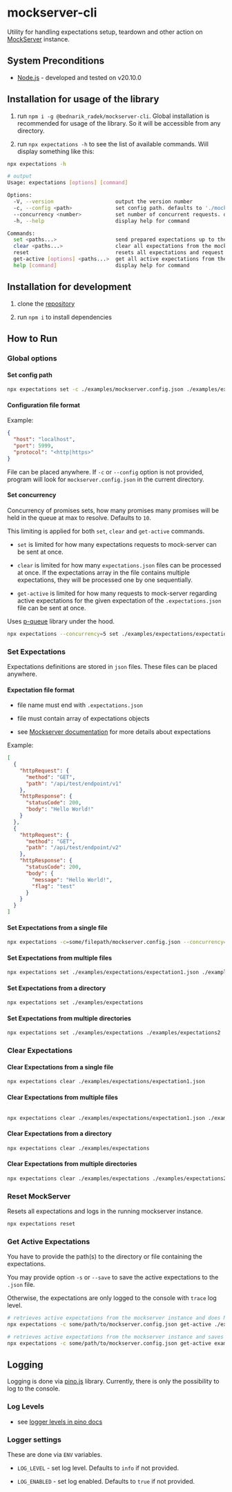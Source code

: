 # mockserver-cli

Utility for handling expectations setup, teardown and other action on [MockServer](https://www.mock-server.com/mock_server/creating_expectations.html) instance.

## System Preconditions

- [Node.js](https://nodejs.org/en/) - developed and tested on v20.10.0

## Installation for usage of the library

1. run `npm i -g @bednarik_radek/mockserver-cli`. Global installation is recommended for usage of the library. So it will be accessible from any directory.

2. run `npx expectations -h` to see the list of available commands. Will display something like this:

```bash
npx expectations -h

# output
Usage: expectations [options] [command]

Options:
  -V, --version                    output the version number
  -c, --config <path>              set config path. defaults to './mockserver.config.json' (default: "./mockserver.config.json")
  --concurrency <number>           set number of concurrent requests. defaults to '10' (default: "10")
  -h, --help                       display help for command

Commands:
  set <paths...>                   send prepared expectations up to the mockserver instance
  clear <paths...>                 clear all expectations from the mockserver instance
  reset                            resets all expectations and request logs in the running mockserver instance
  get-active [options] <paths...>  get all active expectations from the mockserver instance
  help [command]                   display help for command
```

## Installation for development

1. clone the [repository](git@github.com:radekBednarik/mockserver-cli.git)

2. run `npm i` to install dependencies

## How to Run

### Global options

#### Set config path

```bash
npx expectations set -c ./examples/mockserver.config.json ./examples/expectations/expectation1.json
```

#### Configuration file format

Example:

```json
{
  "host": "localhost",
  "port": 5999,
  "protocol": "<http|https>"
}
```

File can be placed anywhere. If `-c` or `--config` option is not provided, program will look for `mockserver.config.json` in the current directory.

#### Set concurrency

Concurrency of promises sets, how many promises many promises will be held in the queue at max to resolve. Defaults to `10`.

This limiting is applied for both `set`, `clear` and `get-active` commands.

- `set` is limited for how many expectations requests to mock-server can be sent at once.

- `clear` is limited for how many `expectations.json` files can be processed at once. If the expectations array in the file contains multiple expectations, they will be processed one by one sequentially.

- `get-active` is limited for how many requests to mock-server regarding active expectations for the given expectation of the `.expectations.json` file can be sent at once.

Uses [p-queue](https://github.com/sindresorhus/p-queue) library under the hood.

```bash
npx expectations --concurrency=5 set ./examples/expectations/expectation1.json
```

### Set Expectations

Expectations definitions are stored in `json` files. These files can be placed anywhere.

#### Expectation file format

- file name must end with `.expectations.json`

- file must contain array of expectations objects

- see [Mockserver documentation](https://www.mock-server.com/mock_server/creating_expectations.html) for more details about expectations

Example:

```json
[
  {
    "httpRequest": {
      "method": "GET",
      "path": "/api/test/endpoint/v1"
    },
    "httpResponse": {
      "statusCode": 200,
      "body": "Hello World!"
    }
  },
  {
    "httpRequest": {
      "method": "GET",
      "path": "/api/test/endpoint/v2"
    },
    "httpResponse": {
      "statusCode": 200,
      "body": {
        "message": "Hello World!",
        "flag": "test"
      }
    }
  }
]
```

#### Set Expectations from a single file

```bash
npx expectations -c=some/filepath/mockserver.config.json --concurrency=50 set ./examples/expectations/expectation1.json
```

#### Set Expectations from multiple files

```bash
npx expectations set ./examples/expectations/expectation1.json ./examples/expectations/expectation2.json
```

#### Set Expectations from a directory

```bash
npx expectations set ./examples/expectations
```

#### Set Expectations from multiple directories

```bash
npx expectations set ./examples/expectations ./examples/expectations2
```

### Clear Expectations

#### Clear Expectations from a single file

```bash
npx expectations clear ./examples/expectations/expectation1.json
```

#### Clear Expectations from multiple files

```bash

npx expectations clear ./examples/expectations/expectation1.json ./examples/expectations/expectation2.json
```

#### Clear Expectations from a directory

```bash
npx expectations clear ./examples/expectations
```

#### Clear Expectations from multiple directories

```bash
npx expectations clear ./examples/expectations ./examples/expectations2
```

### Reset MockServer

Resets all expectations and logs in the running mockserver instance.

```bash
npx expectations reset
```

### Get Active Expectations

You have to provide the path(s) to the directory or file containing the expectations.

You may provide option `-s` or `--save` to save the active expectations to the `.json` file.

Otherwise, the expectations are only logged to the console with `trace` log level.

```bash
# retrieves active expectations from the mockserver instance and does NOT save them to the file.
npx expectations -c some/path/to/mockserver.config.json get-active ./examples/expectations/expectation1.json

# retrieves active expectations from the mockserver instance and saves them to the file.
npx expectations -c some/path/to/mockserver.config.json get-active examples/expectations/expectation1.json -s retrieved-active-expectations.json
```

## Logging

Logging is done via [pino.js](https://getpino.io/) library. Currently, there is only the possibility to log to the console.

### Log Levels

- see [logger levels in pino docs](https://getpino.io/#/docs/api?id=levels)

### Logger settings

These are done via `ENV` variables.

- `LOG_LEVEL` - set log level. Defaults to `info` if not provided.

- `LOG_ENABLED` - set log enabled. Defaults to `true` if not provided.
